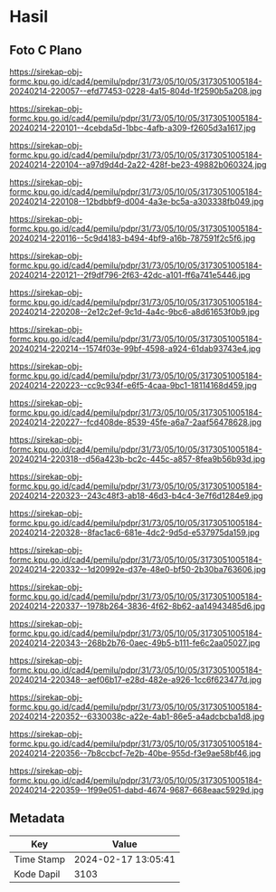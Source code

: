 # Hasil

## Foto C Plano

https://sirekap-obj-formc.kpu.go.id/cad4/pemilu/pdpr/31/73/05/10/05/3173051005184-20240214-220057--efd77453-0228-4a15-804d-1f2590b5a208.jpg

https://sirekap-obj-formc.kpu.go.id/cad4/pemilu/pdpr/31/73/05/10/05/3173051005184-20240214-220101--4cebda5d-1bbc-4afb-a309-f2605d3a1617.jpg

https://sirekap-obj-formc.kpu.go.id/cad4/pemilu/pdpr/31/73/05/10/05/3173051005184-20240214-220104--a97d9d4d-2a22-428f-be23-49882b060324.jpg

https://sirekap-obj-formc.kpu.go.id/cad4/pemilu/pdpr/31/73/05/10/05/3173051005184-20240214-220108--12bdbbf9-d004-4a3e-bc5a-a303338fb049.jpg

https://sirekap-obj-formc.kpu.go.id/cad4/pemilu/pdpr/31/73/05/10/05/3173051005184-20240214-220116--5c9d4183-b494-4bf9-a16b-787591f2c5f6.jpg

https://sirekap-obj-formc.kpu.go.id/cad4/pemilu/pdpr/31/73/05/10/05/3173051005184-20240214-220121--2f9df796-2f63-42dc-a101-ff6a741e5446.jpg

https://sirekap-obj-formc.kpu.go.id/cad4/pemilu/pdpr/31/73/05/10/05/3173051005184-20240214-220208--2e12c2ef-9c1d-4a4c-9bc6-a8d61653f0b9.jpg

https://sirekap-obj-formc.kpu.go.id/cad4/pemilu/pdpr/31/73/05/10/05/3173051005184-20240214-220214--1574f03e-99bf-4598-a924-61dab93743e4.jpg

https://sirekap-obj-formc.kpu.go.id/cad4/pemilu/pdpr/31/73/05/10/05/3173051005184-20240214-220223--cc9c934f-e6f5-4caa-9bc1-18114168d459.jpg

https://sirekap-obj-formc.kpu.go.id/cad4/pemilu/pdpr/31/73/05/10/05/3173051005184-20240214-220227--fcd408de-8539-45fe-a6a7-2aaf56478628.jpg

https://sirekap-obj-formc.kpu.go.id/cad4/pemilu/pdpr/31/73/05/10/05/3173051005184-20240214-220318--d56a423b-bc2c-445c-a857-8fea9b56b93d.jpg

https://sirekap-obj-formc.kpu.go.id/cad4/pemilu/pdpr/31/73/05/10/05/3173051005184-20240214-220323--243c48f3-ab18-46d3-b4c4-3e7f6d1284e9.jpg

https://sirekap-obj-formc.kpu.go.id/cad4/pemilu/pdpr/31/73/05/10/05/3173051005184-20240214-220328--8fac1ac6-681e-4dc2-9d5d-e537975da159.jpg

https://sirekap-obj-formc.kpu.go.id/cad4/pemilu/pdpr/31/73/05/10/05/3173051005184-20240214-220332--1d20992e-d37e-48e0-bf50-2b30ba763606.jpg

https://sirekap-obj-formc.kpu.go.id/cad4/pemilu/pdpr/31/73/05/10/05/3173051005184-20240214-220337--1978b264-3836-4f62-8b62-aa14943485d6.jpg

https://sirekap-obj-formc.kpu.go.id/cad4/pemilu/pdpr/31/73/05/10/05/3173051005184-20240214-220343--268b2b76-0aec-49b5-b111-fe6c2aa05027.jpg

https://sirekap-obj-formc.kpu.go.id/cad4/pemilu/pdpr/31/73/05/10/05/3173051005184-20240214-220348--aef06b17-e28d-482e-a926-1cc6f623477d.jpg

https://sirekap-obj-formc.kpu.go.id/cad4/pemilu/pdpr/31/73/05/10/05/3173051005184-20240214-220352--6330038c-a22e-4ab1-86e5-a4adcbcba1d8.jpg

https://sirekap-obj-formc.kpu.go.id/cad4/pemilu/pdpr/31/73/05/10/05/3173051005184-20240214-220356--7b8ccbcf-7e2b-40be-955d-f3e9ae58bf46.jpg

https://sirekap-obj-formc.kpu.go.id/cad4/pemilu/pdpr/31/73/05/10/05/3173051005184-20240214-220359--1f99e051-dabd-4674-9687-668eaac5929d.jpg


## Metadata

| Key        | Value               |
| ---------- | ------------------- |
| Time Stamp | 2024-02-17 13:05:41 |
| Kode Dapil | 3103                |



